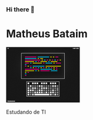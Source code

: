 <head>
  <style>
    img{
    width:200px;
    height:150px:
    float-left;
    }
  </style>
 </head>
 <body>

### Hi there 👋
<h1> Matheus Bataim</h1>
<img src="programar.gif">
<p> Estudando de TI</p>
</body>
<!--
**Math-droid/Math-droid** is a ✨ _special_ ✨ repository because its `README.md` (this file) appears on your GitHub profile.

Here are some ideas to get you started:

- 🔭 I’m currently working on ...
- 🌱 I’m currently learning ...
- 👯 I’m looking to collaborate on ...
- 🤔 I’m looking for help with ...
- 💬 Ask me about ...
- 📫 How to reach me: ...
- 😄 Pronouns: ...
- ⚡ Fun fact: ...
-->
